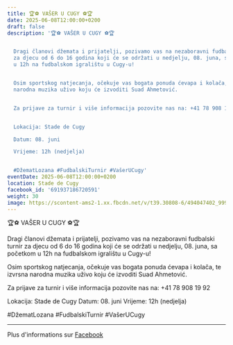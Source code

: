 ```yaml
---
title: 🏆⚽ VAŠER U CUGY ⚽🏆
date: 2025-06-08T12:00:00+0200
draft: false
description: '🏆⚽ VAŠER U CUGY ⚽🏆


  Dragi članovi džemata i prijatelji, pozivamo vas na nezaboravni fudbalski turnir
  za djecu od 6 do 16 godina koji će se održati u nedjelju, 08. juna, sa početkom
  u 12h na fudbalskom igralištu u Cugy-u!


  Osim sportskog natjecanja, očekuje vas bogata ponuda ćevapa i kolača, te izvrsna
  narodna muzika uživo koju će izvoditi Suad Ahmetović.


  Za prijave za turnir i više informacija pozovite nas na: +41 78 908 19 92


  Lokacija: Stade de Cugy

  Datum: 08. juni

  Vrijeme: 12h (nedjelja)


  #DžematLozana #FudbalskiTurnir #VašerUCugy'
eventDate: 2025-06-08T12:00:00+0200
location: Stade de Cugy
facebook_id: '691937186720591'
weight: 30
image: https://scontent-ams2-1.xx.fbcdn.net/v/t39.30808-6/494047402_999818758945390_8441447694134301818_n.jpg?_nc_cat=108&ccb=1-7&_nc_sid=9e60e4&_nc_ohc=gC6vb_MPAzoQ7kNvwF_Dlh3&_nc_oc=AdmCjqDTKKWWMREDzxkZWxQV9XTWVEuwW3J_DVRC825Rw0q4taKs3BMZu5uuFJxpq7A&_nc_zt=23&_nc_ht=scontent-ams2-1.xx&edm=ABTKTjYEAAAA&_nc_gid=VahQ3aAqQTRoCRCHhMLrtA&_nc_tpa=Q5bMBQFSXTSqOKX1Chn-xh96u05PUPx2qrmJsFknzD0Ys9P0mJPuzEIzJPDAwfYlMfpG5_h2-9d4uUjMmg&oh=00_AffBzQEtSM6PZqgDdBKOBBJ7jflh76qfqoENecxTIo05cQ&oe=6909F40F
---
```


🏆⚽ VAŠER U CUGY ⚽🏆

Dragi članovi džemata i prijatelji, pozivamo vas na nezaboravni fudbalski turnir za djecu od 6 do 16 godina koji će se održati u nedjelju, 08. juna, sa početkom u 12h na fudbalskom igralištu u Cugy-u!

Osim sportskog natjecanja, očekuje vas bogata ponuda ćevapa i kolača, te izvrsna narodna muzika uživo koju će izvoditi Suad Ahmetović.

Za prijave za turnir i više informacija pozovite nas na: +41 78 908 19 92

Lokacija: Stade de Cugy
Datum: 08. juni
Vrijeme: 12h (nedjelja)

#DžematLozana #FudbalskiTurnir #VašerUCugy

---

Plus d'informations sur [Facebook](https://facebook.com/events/691937186720591)